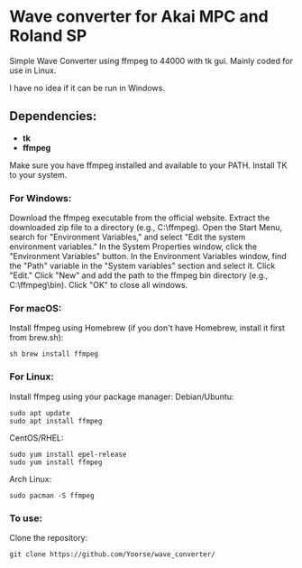 # Wave converter for Akai MPC and Roland SP
Simple Wave Converter using ffmpeg to 44000 with tk gui.
Mainly coded for use in Linux. 

I have no idea if it can be run in Windows.

## Dependencies:

- __tk__
- __ffmpeg__

Make sure you have ffmpeg installed and available to your PATH.
Install TK to your system.


### For Windows:
Download the ffmpeg executable from the official website.
Extract the downloaded zip file to a directory (e.g., C:\ffmpeg).
Open the Start Menu, search for "Environment Variables," and select "Edit the system environment variables."
In the System Properties window, click the "Environment Variables" button.
In the Environment Variables window, find the "Path" variable in the "System variables" section and select it. Click "Edit."
Click "New" and add the path to the ffmpeg bin directory (e.g., C:\ffmpeg\bin).
Click "OK" to close all windows.

### For macOS:
Install ffmpeg using Homebrew (if you don't have Homebrew, install it first from brew.sh):
```
sh brew install ffmpeg
```

### For Linux:
Install ffmpeg using your package manager:
Debian/Ubuntu:
```
sudo apt update
sudo apt install ffmpeg
```

CentOS/RHEL:
```
sudo yum install epel-release
sudo yum install ffmpeg
```

Arch Linux:
```
sudo pacman -S ffmpeg
```
### To use:
Clone the repository:

```
git clone https://github.com/Yoorse/wave_converter/
```
